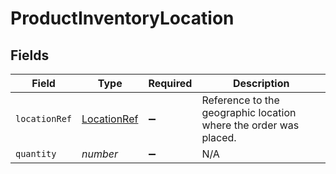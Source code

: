 # ProductInventoryLocation


## Fields

| Field                                                            | Type                                                             | Required                                                         | Description                                                      |
| ---------------------------------------------------------------- | ---------------------------------------------------------------- | ---------------------------------------------------------------- | ---------------------------------------------------------------- |
| `locationRef`                                                    | [LocationRef](../../models/shared/locationref.md)                | :heavy_minus_sign:                                               | Reference to the geographic location where the order was placed. |
| `quantity`                                                       | *number*                                                         | :heavy_minus_sign:                                               | N/A                                                              |